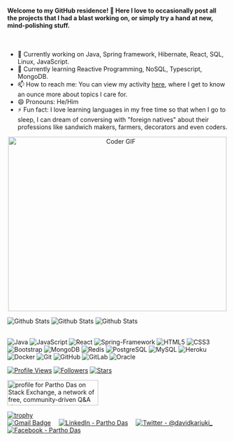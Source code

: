 <h4>Welcome to my GitHub residence! 👋 Here I love to occasionally post all the projects that I had a blast working on, or simply try a hand at new, mind-polishing stuff.</h4><br/>

- 🔭 Currently working on Java, Spring framework, Hibernate, React, SQL, Linux, JavaScript.
- 🌱 Currently learning Reactive Programming, NoSQL, Typescript, MongoDB.
- 📫 How to reach me: You can view my activity [here](https://www.linkedin.com/in/partho99/), where I get to know an ounce    more about topics I care for.<nbsp>
- 😄 Pronouns: He/Him
- ⚡ Fun fact: I love learning languages in my free time so that when I go to sleep, I can dream of conversing with "foreign natives" about  their professions like sandwich makers, farmers, decorators and even coders.<br>

<div align="center">
 <img src="https://media.giphy.com/media/SWoSkN6DxTszqIKEqv/giphy.gif" alt="Coder GIF" width="500" height="400">
 </div>
 
 
![Github Stats](https://github-readme-stats.vercel.app/api?username=partho99&theme=light&hide_border=true&include_all_commits=true&count_private=true)
![Github Stats](https://github-readme-stats.vercel.app/api/top-langs/?username=partho99&theme=light&hide_border=false&include_all_commits=true&count_private=true&layout=compact)
![Github Stats](https://github-readme-streak-stats.herokuapp.com/?user=partho99&theme=light&hide_border=true&fire=red&sideNums=red)<br/>
<br>

   ![Java](https://img.shields.io/badge/-Java-%23F7DF1C?style=flat-square&logo=java&logoColor=db1f1f&labelColor=%23F7DF1C&color=%23FFCE5A)
  ![JavaScript](https://img.shields.io/badge/-JavaScript-%23F7DF1C?style=flat-square&logo=javascript&logoColor=000000&labelColor=%23F7DF1C&color=%23FFCE5A)
  ![React](https://img.shields.io/badge/-React-black?style=flat-square&logo=react)
 ![Spring-Framework](https://img.shields.io/badge/-Spring-%1fdbb9?style=flat-square&logo=spring&labelColor=%23F7DF1C&color=%23FFCE5A)
  ![HTML5](https://img.shields.io/badge/-HTML5-E34F26?style=flat-square&logo=html5&logoColor=white)
  ![CSS3](https://img.shields.io/badge/-CSS3-1572B6?style=flat-square&logo=css3)
  ![Bootstrap](https://img.shields.io/badge/-Bootstrap-563D7C?style=flat-square&logo=bootstrap)
  ![MongoDB](https://img.shields.io/badge/-MongoDB-black?style=flat-square&logo=mongodb)
  ![Redis](https://img.shields.io/badge/-Redis-black?style=flat-square&logo=Redis)
  ![PostgreSQL](https://img.shields.io/badge/-PostgreSQL-336791?style=flat-square&logo=postgresql)
  ![MySQL](https://img.shields.io/badge/-MySQL-black?style=flat-square&logo=mysql)
  ![Heroku](https://img.shields.io/badge/-Heroku-430098?style=flat-square&logo=heroku)
  ![Docker](https://img.shields.io/badge/-Docker-black?style=flat-square&logo=docker)
  ![Git](https://img.shields.io/badge/-Git-black?style=flat-square&logo=git)
  ![GitHub](https://img.shields.io/badge/-GitHub-181717?style=flat-square&logo=github)
  ![GitLab](https://img.shields.io/badge/-GitLab-FCA121?style=flat-square&logo=gitlab)
 ![Oracle](https://img.shields.io/badge/-Oracle-red?style=flat-square&logo=Oracle)
 
 
<!--  <a href="https://stackexchange.com/users/9221177"><img src="https://stackexchange.com/users/flair/9221177.png" width="208" height="58" alt="profile for Partho on Stack Exchange, a network of free, community-driven Q&amp;A sites" title="profile for Partho on Stack Exchange, a network of free, community-driven Q&amp;A sites"></a> -->
 

[![Profile Views](https://komarev.com/ghpvc/?username=partho99&color=red)](#) [![Followers](https://img.shields.io/github/followers/partho99)](#) [![Stars](https://img.shields.io/github/stars/partho99?label=Profile%20Stars&logo=Profile%20stars&logoColor=r)](#)

<a href="https://stackexchange.com/users/9221177/partho?tab=accounts"><img src="https://stackexchange.com/users/flair/9221177.png" width="208" height="58" alt="profile for Partho Das on Stack Exchange, a network of free, community-driven Q&amp;A sites" title="profile for Partho Das on Stack Exchange, a network of free, community-driven Q&amp;A sites"></a>

[![trophy](https://github-profile-trophy.vercel.app/?username=partho99&margin-w=8)](https://github.com/ryo-ma/github-profile-trophy)
<br>
[![Gmail Badge](https://img.shields.io/badge/Gmail-D14836?style=for-the-badge&logo=gmail&logoColor=white)](mailto:partho.swe@gmail.com) &emsp;[![LinkedIn - Partho Das](https://img.shields.io/badge/LinkedIn-0077B5?style=for-the-badge&logo=linkedin&logoColor=white)](https://www.linkedin.com/in/partho99)&emsp;
[![Twitter - @davidkariuki_](https://img.shields.io/badge/Twitter-1DA1F2?style=for-the-badge&logo=twitter&logoColor=white)](https://twitter.com/partho_das99)&emsp;[![Facebook - Partho Das](https://img.shields.io/badge/Facebook-1877F2?style=for-the-badge&logo=facebook&logoColor=white)](https://www.facebook.com/partho09)&emsp;
